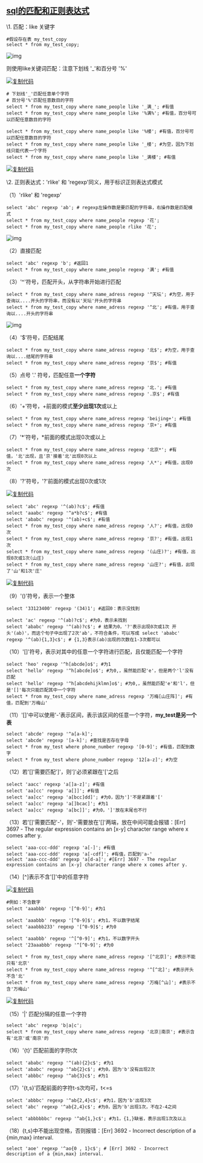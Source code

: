 ## [sql的匹配和正则表达式](https://www.cnblogs.com/qi-yuan-008/p/11892962.html)

\1. 匹配：like 关键字

```
#假设存在表 my_test_copy
select * from my_test_copy;
```

![img](https://img2018.cnblogs.com/i-beta/1468269/201911/1468269-20191119214110904-1780209786.png)

 则使用like关键词匹配：注意下划线 '_'和百分号 '%'

[![复制代码](https://common.cnblogs.com/images/copycode.gif)](javascript:void(0);)

```
# 下划线'_'匹配任意单个字符
# 百分号'%'匹配任意数目的字符
select * from my_test_copy where name_people like '_满_'; #有值
select * from my_test_copy where name_people like '%满%'; #有值，百分号可以匹配任意数目的字符

select * from my_test_copy where name_people like '%楼'; #有值，百分号可以匹配任意数目的字符
select * from my_test_copy where name_people like '_楼'; #为空，因为下划线只能代表一个字符
select * from my_test_copy where name_people like '_满楼'; #有值
```

[![复制代码](https://common.cnblogs.com/images/copycode.gif)](javascript:void(0);)

\2. 正则表达式：'rlike' 和 'regexp'同义，用于标识正则表达式模式

（1）'rlike' 和 'regexp'

```
select 'abc' regexp 'ab'; # regexp左操作数是要匹配的字符串，右操作数是匹配模式
select * from my_test_copy where name_people regexp '花';
select * from my_test_copy where name_people rlike '花';
```

![img](https://img2018.cnblogs.com/i-beta/1468269/201911/1468269-20191119214842050-1165052980.png)

 

 （2）直接匹配

```
select 'abc' regexp 'b'; #返回1
select * from my_test_copy where name_people regexp '满'; #有值
```

（3）'^'符号，匹配开头，从字符串开始进行匹配

```
select * from my_test_copy where name_adress regexp '^天坛'; #为空，用于查询以....开头的字符串，而没有以'天坛'开头的字符串
select * from my_test_copy where name_adress regexp '^北'; #有值，用于查询以....开头的字符串
```

![img](https://img2018.cnblogs.com/i-beta/1468269/201911/1468269-20191119215018304-2100087848.png)

 

 （4）'$'符号，匹配结尾

```
select * from my_test_copy where name_adress regexp '北$'; #为空，用于查询以....结尾的字符串
select * from my_test_copy where name_adress regexp '京$'; #有值
```

（5）点号 '.' 符号，匹配任意**一个字符**

```
select * from my_test_copy where name_adress regexp '北.'; #有值
select * from my_test_copy where name_adress regexp '.京$'; #有值
```

（6）'+'符号，+前面的模式**至少出现1次**或以上

```
select * from my_test_copy where name_adress regexp 'beijing+'; #有值
select * from my_test_copy where name_adress regexp '京+'; #有值
```

（7）'*'符号，*前面的模式出现0次或以上

```
select * from my_test_copy where name_adress regexp '北京*'; #有值，'北'出现，且'京'接着'北'出现0次以上
select * from my_test_copy where name_adress regexp '人*'; #有值，出现0次
```

（8）'?'符号，'?'前面的模式出现0次或1次

[![复制代码](https://common.cnblogs.com/images/copycode.gif)](javascript:void(0);)

```
select 'abc' regexp '^(ab)?c$'; #有值
select 'aaabc' regexp '^a*b?c$'; #有值
select 'ababc' regexp '^(ab)+c$'; #有值
select * from my_test_copy where name_adress regexp '人?'; #有值，出现0次
select * from my_test_copy where name_adress regexp '京?'; #有值，出现1次
select * from my_test_copy where name_adress regexp '(山庄)?'; #有值，出现0次或1次(山庄)
select * from my_test_copy where name_adress regexp '山庄?'; #有值，出现了'山'和1次'庄'
```

[![复制代码](https://common.cnblogs.com/images/copycode.gif)](javascript:void(0);)

（9）'()'符号，表示一个整体

```
select '33123400' regexp '(34)1'; #返回0：表示没找到

select 'ac' regexp '^(ab)?c$'; #为0，表示未找到
select 'ababc' regexp '^(ab)?c$'; # 结果为0，'?'表示出现0次或1次 开头'(ab)'，而这个句子中出现了2次'ab'，不符合条件，可以写成 select 'ababc' regexp '^(ab){1,3}c$'; # {1,3}表示(ab)出现的次数在1-3次都可以
```

（10）'[]'符号，表示对其中的任意一个字符进行匹配，且仅能匹配一个字符

```
select 'heo' regexp '^h[abcde]o$'; #为1
select 'hello' regexp '^h[abcde]o$'; #为0,，虽然能匹配'e'，但是两个'l'没有匹配
select 'hello' regexp '^h[abcdehijklmn]o$'; #为0,，虽然能匹配'e'和'l'，但是'[]'每次只能匹配其中一个字符
select * from my_test_copy where name_adress regexp '万梅[山庄阵]'; #有值，匹配到'万梅山'
```

（11）'[]'中可以使用'-'表示区间，表示该区间的任意一个字符，**my_test是另一个表**

```
select 'abcde' regexp '^a[a-k]';
select 'abcde' regexp '[a-k]'; #查找是否存在字母
select * from my_test where phone_number regexp '[0-9]'; #有值，匹配到数字
select * from my_test where phone_number regexp '12[a-z]'; #为空
```

（12）若'[]'需要匹配']'，则']'必须紧跟在'['之后

```
select 'aacc' regexp 'a[]a-z]'; #有值
select 'aa]cc' regexp 'a[]]'; #有值
select 'aa]cc' regexp 'a[bcc]dd]'; #为0，因为']'不是紧跟着'['
select 'aa]cc' regexp 'a[]bcac]'; #为1
select 'aa]cc' regexp 'a[bc]]'; #为0，']'放在末尾也不行
```

（13）若'[]'需要匹配'-'，则'-'需要放在'[]'两端，放在中间可能会报错：[Err] 3697 - The regular expression contains an [x-y] character range where x comes after y.

```
select 'aaa-ccc-ddd' regexp 'a[-]'; #有值
select 'aaa-ccc-ddd' regexp 'a[-cdf]'; #有值，匹配到'a-'
select 'aaa-ccc-ddd' regexp 'a[d-a]'; #[Err] 3697 - The regular expression contains an [x-y] character range where x comes after y.
```

（14）[^]表示不含'[]'中的任意字符

[![复制代码](https://common.cnblogs.com/images/copycode.gif)](javascript:void(0);)

```
#例如：不含数字
select 'aaabbb' regexp '[^0-9]'; #为1

select 'aaabbb' regexp '[^0-9]$'; #为1，不以数字结尾
select 'aaabbb233' regexp '[^0-9]$'; #为0

select 'aaabbb' regexp '^[^0-9]'; #为1，不以数字开头
select '23aaabbb' regexp '^[^0-9]'; #为0

select * from my_test_copy where name_adress regexp '[^北京]'; #表示不能只有'北京'
select * from my_test_copy where name_adress regexp '^[^北]'; #表示开头不含'北'
select * from my_test_copy where name_adress regexp '万梅[^山]'; #表示不含'万梅山'
```

[![复制代码](https://common.cnblogs.com/images/copycode.gif)](javascript:void(0);)

（15）'|' 匹配分隔的任意一个字符

```
select 'abc' regexp 'b|a|c';
select * from my_test_copy where name_adress regexp '北京|南京'; #表示含有'北京'或'南京'的
```

（16）'{t}' 匹配前面的字符t次

```
select 'ababc' regexp '^(ab){2}c$'; #为1
select 'ababc' regexp '^ab{2}c$'; #为0，因为'b'没有出现2次
select 'abbbc' regexp '^ab{3}c$'; #为1
```

（17）'{t,s}'匹配前面的字符t-s次均可，t<=s

```
select 'abbbc' regexp '^ab{2,4}c$'; #为1，因为'b'出现3次
select 'abc' regexp '^ab{2,4}c$'; #为0，因为'b'出现1次，不在2-4之间

select 'abbbbbbc' regexp '^ab{1,}c$'; #为1，{1,}缺省，表示出现1次及以上
```

（18）{t,s}中不能出现空格，否则报错：[Err] 3692 - Incorrect description of a {min,max} interval.

```
select 'aoe' regexp '^ao{0 , 1}c$'; # [Err] 3692 - Incorrect description of a {min,max} interval.
```

 